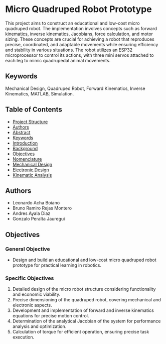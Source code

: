 # Micro Quadruped Robot Prototype

This project aims to construct an educational and low-cost micro quadruped robot. The implementation involves concepts such as forward kinematics, inverse kinematics, Jacobians, force calculation, and motor sizing. These concepts are crucial for achieving a robot that reproduces precise, coordinated, and adaptable movements while ensuring efficiency and stability in various situations. The robot utilizes an ESP32 microprocessor to control its actions, with three mini servos attached to each leg to mimic quadrupedal animal movements.

## Keywords
Mechanical Design, Quadruped Robot, Forward Kinematics, Inverse Kinematics, MATLAB, Simulation.

## Table of Contents
- [Project Structure](#project-structure)
- [Authors](#authors)
- [Abstract](#abstract)
- [Keywords](#keywords)
- [Introduction](#introduction)
- [Background](#background)
- [Objectives](#objectives)
- [Nomenclature](#nomenclature)
- [Mechanical Design](#mechanical-design)
- [Electronic Design](#electronic-design)
- [Kinematic Analysis](#kinematic-analysis)

## Authors
- Leonardo Acha Boiano
- Bruno Ramiro Rejas Montero
- Andres Ayala Diaz
- Gonzalo Peralta Jauregui

## Objectives
### General Objective
- Design and build an educational and low-cost micro quadruped robot prototype for practical learning in robotics.

### Specific Objectives
1. Detailed design of the micro robot structure considering functionality and economic viability.
2. Precise dimensioning of the quadruped robot, covering mechanical and electronic aspects.
3. Development and implementation of forward and inverse kinematics equations for precise motion control.
4. Determination of the analytical Jacobian of the system for performance analysis and optimization.
5. Calculation of torque for efficient operation, ensuring precise task execution.